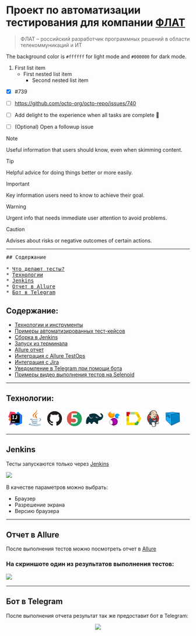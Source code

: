 # Проект по автоматизации тестирования для компании [ФЛАТ](https://flat-soft.ru/)
> ФЛАТ – российский разработчик программных решений в области телекоммуникаций и ИТ

The background color is `#ffffff` for light mode and `#000000` for dark mode.

1. First list item
   - First nested list item
     - Second nested list item


- [x] #739
- [ ] https://github.com/octo-org/octo-repo/issues/740
- [ ] Add delight to the experience when all tasks are complete :tada:
- [ ] \(Optional) Open a followup issue


> [!NOTE]
> Useful information that users should know, even when skimming content.

> [!TIP]
> Helpful advice for doing things better or more easily.

> [!IMPORTANT]
> Key information users need to know to achieve their goal.

> [!WARNING]
> Urgent info that needs immediate user attention to avoid problems.

> [!CAUTION]
> Advises about risks or negative outcomes of certain actions.



---
<pre>
## Содержание

* <a href="#tests">Что делают тесты?</a>
* <a href="#tools">Технологии</a>
* <a href="#jenkins">Jenkins</a>
* <a href="#allure">Отчет в Allure</a>
* <a href="#telegramBot">Бот в Telegram</a>
</pre>

## Содержание:
* <a href="#tools">Технологии и инструменты</a>
* <a href="#cases">Примеры автоматизированных тест-кейсов</a>
* <a href="#jenkins">Сборка в Jenkins</a>
* <a href="#console">Запуск из терминала</a>
* <a href="#allure">Allure отчет</a>
* <a href="#allure-testops">Интеграция с Allure TestOps</a>
* <a href="#jira">Интеграция с Jira</a>
* <a href="#telegram">Уведомление в Telegram при помощи бота</a>
* <a href="#video">Примеры видео выполнения тестов на Selenoid</a>

---
<a id="tools"></a>
## Технологии:

<p align="left">  
<a href="https://www.jetbrains.com/idea"><img src="img/icons/Intelij_IDEA.svg" width="50" height="50"  alt="IDEA"/></a>  
<a href="https://www.java.com"><img src="img/icons/Java.svg" width="50" height="50"  alt="Java"/></a>  
<a href="https://github.com"><img src="img/icons/Github.svg" width="50" height="50"  alt="Github"/></a>  
<a href="https://junit.org/junit5"><img src="img/icons/JUnit5.svg" width="50" height="50"  alt="JUnit 5"/></a>  
<a href="https://gradle.org"><img src="img/icons/Gradle.svg" width="50" height="50"  alt="Gradle"/></a>  
<a href="https://selenide.org"><img src="img/icons/Selenide.svg" width="50" height="50"  alt="Selenide"/></a>  
<a href="https://allurereport.org"><img src="img/icons/Allure.svg" width="50" height="50"  alt="Allure"/></a>  
<a href="https://www.jenkins.io"><img src="img/icons/Jenkins.svg" width="50" height="50"  alt="Jenkins"/></a>  
<a href="https://aerokube.com/selenoid"><img src="img/icons/Selenoid.svg" width="50" height="50"  alt="Selenoid"/></a>  
</p>
 
 
---
<a id="jenkins"></a>
## <a name="Jenkins">**Jenkins**</a>

Тесты запускаются только через [Jenkins](https://jenkins.autotests.cloud/job/qa_homework_14_jenkins_crowdtesting_project/)  

<img src="images/Jenkins.png" width="900">

В качестве параметров можно выбрать:  
- Браузер
- Разрешение экрана
- Версию браузера

---

<a id="allure"></a>
## <a name="Отчет в Allure">**Отчет в Allure**</a>

После выполнения тестов можно посмотреть отчет в [Allure](https://jenkins.autotests.cloud/job/qa_homework_14_jenkins_crowdtesting_project/allure/)
### На скриншоте один из результатов выполнения тестов:

<img src="images/AllureReport.png" width="900">

---

<a id="telegramBot"></a>
## <a name="Бот в Telegram">**Бот в Telegram**</a>

После выполнения отчета результат так же предоставит бот в Telegram:
<p align="center">
    <img src="images/TelegramBot.png">
</p>

